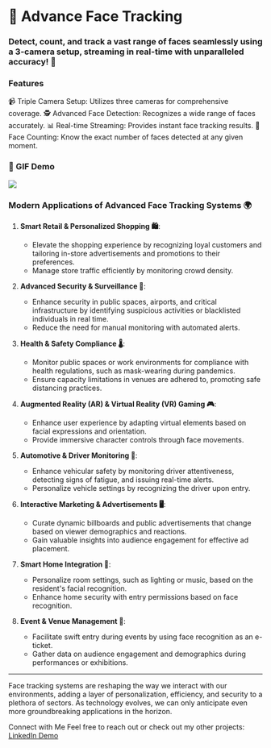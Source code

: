 # 👤 Advance Face Tracking

### Detect, count, and track a vast range of faces seamlessly using a 3-camera setup, streaming in real-time with unparalleled accuracy! 🌟


### Features
📹 Triple Camera Setup: Utilizes three cameras for comprehensive coverage.
🕵️ Advanced Face Detection: Recognizes a wide range of faces accurately.
📊 Real-time Streaming: Provides instant face tracking results.
🔢 Face Counting: Know the exact number of faces detected at any given moment.


### 🎥 GIF Demo
<img src='static/process.gif'/>


### Modern Applications of Advanced Face Tracking Systems 🌍

1. **Smart Retail & Personalized Shopping 🛍️**: 
   - Elevate the shopping experience by recognizing loyal customers and tailoring in-store advertisements and promotions to their preferences.
   - Manage store traffic efficiently by monitoring crowd density.

2. **Advanced Security & Surveillance 🎥**:
   - Enhance security in public spaces, airports, and critical infrastructure by identifying suspicious activities or blacklisted individuals in real time.
   - Reduce the need for manual monitoring with automated alerts.

3. **Health & Safety Compliance 🌡️**:
   - Monitor public spaces or work environments for compliance with health regulations, such as mask-wearing during pandemics.
   - Ensure capacity limitations in venues are adhered to, promoting safe distancing practices.

4. **Augmented Reality (AR) & Virtual Reality (VR) Gaming 🎮**:
   - Enhance user experience by adapting virtual elements based on facial expressions and orientation.
   - Provide immersive character controls through face movements.

5. **Automotive & Driver Monitoring 🚗**:
   - Enhance vehicular safety by monitoring driver attentiveness, detecting signs of fatigue, and issuing real-time alerts.
   - Personalize vehicle settings by recognizing the driver upon entry.

6. **Interactive Marketing & Advertisements 🖥️**:
   - Curate dynamic billboards and public advertisements that change based on viewer demographics and reactions.
   - Gain valuable insights into audience engagement for effective ad placement.

7. **Smart Home Integration 🏡**:
   - Personalize room settings, such as lighting or music, based on the resident's facial recognition.
   - Enhance home security with entry permissions based on face recognition.

8. **Event & Venue Management 🎤**:
   - Facilitate swift entry during events by using face recognition as an e-ticket.
   - Gather data on audience engagement and demographics during performances or exhibitions.

---

Face tracking systems are reshaping the way we interact with our environments, adding a layer of personalization, efficiency, and security to a plethora of sectors. As technology evolves, we can only anticipate even more groundbreaking applications in the horizon.


Connect with Me
Feel free to reach out or check out my other projects:
[LinkedIn Demo](https://www.linkedin.com/feed/update/urn:li:activity:6753555787525844992/)

